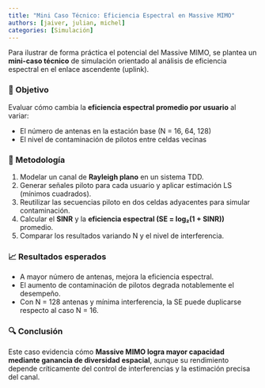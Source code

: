```yaml
---
title: "Mini Caso Técnico: Eficiencia Espectral en Massive MIMO"
authors: [jaiver, julian, michel]
categories: [Simulación]
---
```


Para ilustrar de forma práctica el potencial del Massive MIMO, se plantea un **mini-caso técnico** de simulación orientado al análisis de eficiencia espectral en el enlace ascendente (uplink).

### 🎯 Objetivo
Evaluar cómo cambia la **eficiencia espectral promedio por usuario** al variar:
- El número de antenas en la estación base (N = 16, 64, 128)
- El nivel de contaminación de pilotos entre celdas vecinas

### 🧮 Metodología
1. Modelar un canal de **Rayleigh plano** en un sistema TDD.
2. Generar señales piloto para cada usuario y aplicar estimación LS (mínimos cuadrados).
3. Reutilizar las secuencias piloto en dos celdas adyacentes para simular contaminación.
4. Calcular el **SINR** y la **eficiencia espectral (SE = log₂(1 + SINR))** promedio.
5. Comparar los resultados variando N y el nivel de interferencia.

### 📈 Resultados esperados
- A mayor número de antenas, mejora la eficiencia espectral.
- El aumento de contaminación de pilotos degrada notablemente el desempeño.
- Con N = 128 antenas y mínima interferencia, la SE puede duplicarse respecto al caso N = 16.

### 🔍 Conclusión
Este caso evidencia cómo **Massive MIMO logra mayor capacidad mediante ganancia de diversidad espacial**, aunque su rendimiento depende críticamente del control de interferencias y la estimación precisa del canal.
